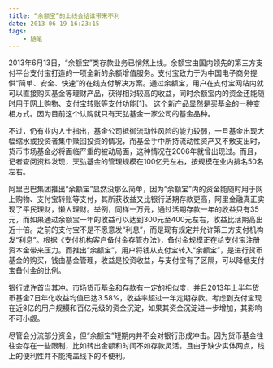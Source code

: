 ```yaml
---
title: “余额宝”的上线会给谁带来不利
date: 2013-06-19 16:23:15
tags:
    - 随笔
---
```

2013年6月13日，“余额宝”类存款业务已悄然上线。余额宝由国内领先的第三方支付平台支付宝打造的一项全新的余额增值服务。支付宝致力于为中国电子商务提供“简单、安全、快速”的在线支付解决方案。通过余额宝，用户在支付宝网站内就可以直接购买基金等理财产品，获得相对较高的收益，同时余额宝内的资金还能随时用于网上购物、支付宝转账等支付功能[1]。 这个新产品显然是买基金的一种变相方式。因为目前这个认购就只有天弘基金一家公司的基金品种。

不过，仍有业内人士指出，基金公司抵御流动性风险的能力较弱，一旦基金出现大幅缩水或投资者集中赎回投资的情况，而基金手中所持流动性资产又不敷支出时，货币市场基金必将面临严重的被动局面，这种情况在2006年就曾出现过。而且，记者查阅资料发现，天弘基金的管理规模在100亿元左右，按规模在业内排名50名左右。

阿里巴巴集团推出“余额宝”显然没那么简单，因为“余额宝”内的资金能随时用于网上购物、支付宝转账等支付，其所获收益又比银行活期存款更高，阿里金融真正实现了平民理财，懒人理财。举例，同样一万元，通过活期存款一年的收益只有35元，而如果通过余额宝一年的收益可以达到300元至400元左右，收益比活期高出近十倍。之前的支付宝不是不愿意发“利息”，而是现有规定并允许第三方支付机构发“利息”。根据《支付机构客户备付金存管办法》，备付金规模正在给支付宝注册资本金带来压力。而推出“余额宝”，用户将钱从支付宝转入“余额宝”，是进行货币基金的购买，钱由基金管理，收益是投资收益，与支付宝有了区隔，可以降低支付宝备付金的比例。

银行或许首当其冲。市场货币基金和存款有一定的相似度，并且2013年上半年货币基金7日年化收益均值已达3.58%，收益率超过一年定期存款。考虑到支付宝现在近8亿的用户规模和百亿元级的资金沉淀，如果其资金沉淀进一步增加，其影响不可小觑。

尽管会分流部分资金，但“余额宝”短期内并不会对银行形成冲击。因为货币基金往往会存在一些限制，比如转出金额和时间不如存款灵活。且由于缺少实体网点，线上的便利性并不能掩盖线下的不便利。